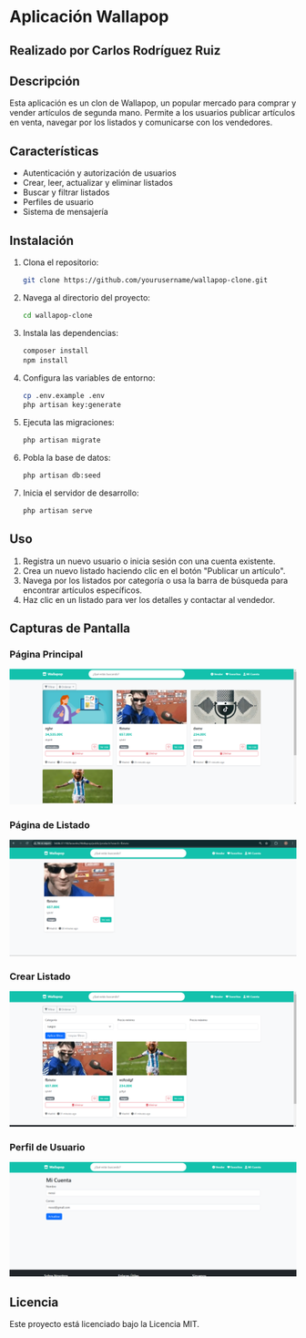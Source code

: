 # Aplicación Wallapop

## Realizado por Carlos Rodríguez Ruiz

## Descripción
Esta aplicación es un clon de Wallapop, un popular mercado para comprar y vender artículos de segunda mano. Permite a los usuarios publicar artículos en venta, navegar por los listados y comunicarse con los vendedores.

## Características
- Autenticación y autorización de usuarios
- Crear, leer, actualizar y eliminar listados
- Buscar y filtrar listados
- Perfiles de usuario
- Sistema de mensajería

## Instalación
1. Clona el repositorio:
    ```bash
    git clone https://github.com/yourusername/wallapop-clone.git
    ```
2. Navega al directorio del proyecto:
    ```bash
    cd wallapop-clone
    ```
3. Instala las dependencias:
    ```bash
    composer install
    npm install
    ```
4. Configura las variables de entorno:
    ```bash
    cp .env.example .env
    php artisan key:generate
    ```
5. Ejecuta las migraciones:
    ```bash
    php artisan migrate
    ```
6. Pobla la base de datos:
    ```bash
    php artisan db:seed
    ```
7. Inicia el servidor de desarrollo:
    ```bash
    php artisan serve
    ```

## Uso
1. Registra un nuevo usuario o inicia sesión con una cuenta existente.
2. Crea un nuevo listado haciendo clic en el botón "Publicar un artículo".
3. Navega por los listados por categoría o usa la barra de búsqueda para encontrar artículos específicos.
4. Haz clic en un listado para ver los detalles y contactar al vendedor.

## Capturas de Pantalla
### Página Principal
![Página Principal](/img/paginaprincipal.png)

### Página de Listado
![Página de Listado](/img/listado.png)

### Crear Listado
![Filtrado](/img/filtrado.png)

### Perfil de Usuario
![Perfil de Usuario](/img/Cuenta.png)


## Licencia
Este proyecto está licenciado bajo la Licencia MIT.
